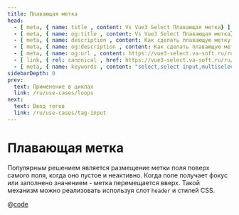 ```yaml
---
title: Плавающая метка
head:
  - [ meta, { name: title , content: Vs Vue3 Select Плавающая метка} ]
  - [ meta, { name: og:title , content: Vs Vue3 Select Плавающая метка} ]
  - [ meta, { name: description , content: Как сделать плавающую метку для поля Vs Vue3 Select} ]
  - [ meta, { name: og:description , content: Как сделать плавающую метку для поля Vs Vue3 Select} ]
  - [ meta, { name: og:url , content: https://vue3-select.va-soft.ru/ru/use-cases/floating-label/ } ]
  - [ link, { rel: canonical , href: https://vue3-select.va-soft.ru/ru/use-cases/floating-label/ } ]
  - [ meta, { name: keywords , content: "select,select input,multiselect,vue,vue3,vue3 component,vue3 select,dropdown,styling,floating label"} ]
sidebarDepth: 0
prev:
  text: Применение в циклах
  link: /ru/use-cases/loops
next:
  text: Ввод тегов
  link: /ru/use-cases/tag-input
---
```

# Плавающая метка

<Badge type="tip" text="v1.2.0+" vertical="top" />

Популярным решением является размещение метки поля поверх самого поля, когда оно пустое и неактивно. Когда поле получает
фокус или заполнено значением - метка перемещается вверх. Такой механизм можно реализовать используя слот `header` и
стилей CSS.

<FlyLabel :options="['VueJs','ReactJs','Angular']"/>

@[code](../../../.vuepress/components/FlyLabel.vue)